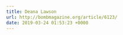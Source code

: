 ```yaml
---
title: Deana Lawson
url: http://bombmagazine.org/article/6123/
date: 2019-03-24 01:53:23 +0000
---
```

